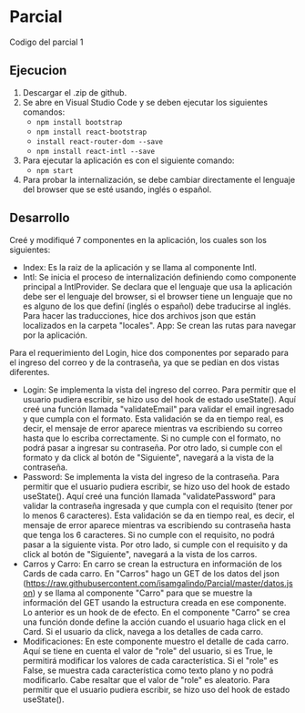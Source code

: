 # Parcial
Codigo del parcial 1

## Ejecucion
1. Descargar el .zip de github.
2. Se abre en Visual Studio Code y se deben ejecutar los siguientes comandos:
   - `npm install bootstrap`
   - `npm install react-bootstrap`
   - `install react-router-dom --save`
   - `npm install react-intl --save`
3. Para ejecutar la aplicación es con el siguiente comando:
   - `npm start`
4. Para probar la internalización, se debe cambiar directamente el lenguaje del browser que se esté usando, inglés o español.

## Desarrollo
Creé y modifiqué 7 componentes en la aplicación, los cuales son los siguientes:
- Index: Es la raiz de la aplicación y se llama al componente Intl.
- Intl: Se inicia el proceso de internalización definiendo como componente principal a IntlProvider. Se declara que el lenguaje que usa la aplicación debe ser el lenguaje del browser, si el browser tiene un lenguaje que no es alguno de los que definí (inglés o español) debe traducirse al inglés. Para hacer las traducciones, hice dos archivos json que están localizados en la carpeta "locales".
App: Se crean las rutas para navegar por la aplicación.

Para el requerimiento del Login, hice dos componentes por separado para el ingreso del correo y de la contraseña, ya que se pedían en dos vistas diferentes.
- Login: Se implementa la vista del ingreso del correo. Para permitir que el usuario pudiera escribir, se hizo uso del hook de estado useState(). Aquí creé una función llamada "validateEmail" para validar el email ingresado y que cumpla con el formato. Esta validación se da en tiempo real, es decir, el mensaje de error aparece mientras va escribiendo su correo hasta que lo escriba correctamente. Si no cumple con el formato, no podrá pasar a ingresar su contraseña. Por otro lado, si cumple con el formato y da click al botón de "Siguiente", navegará a la vista de la contraseña.
- Password: Se implementa la vista del ingreso de la contraseña. Para permitir que el usuario pudiera escribir, se hizo uso del hook de estado useState(). Aquí creé una función llamada "validatePassword" para validar la contraseña ingresada y que cumpla con el requisito (tener por lo menos 6 caracteres). Esta validación se da en tiempo real, es decir, el mensaje de error aparece mientras va escribiendo su contraseña hasta que tenga los 6 caracteres. Si no cumple con el requisito, no podrá pasar a la siguiente vista. Por otro lado, si cumple con el requisito y da click al botón de "Siguiente", navegará a la vista de los carros.
- Carros y Carro: En carro se crean la estructura en información de los Cards de cada carro. En "Carros" hago un GET de los datos del json (https://raw.githubusercontent.com/isamgalindo/Parcial/master/datos.json) y se llama al componente "Carro" para que se muestre la información del GET usando la estructura creada en ese componente. Lo anterior es un hook de de efecto. En el componente "Carro" se crea una función donde define la acción cuando el usuario haga click en el Card. Si el usuario da click, navega a los detalles de cada carro.
- Modificaciones: En este componente muestro el detalle de cada carro. Aquí se tiene en cuenta el valor de "role" del usuario, si es True, le permitirá modificar los valores de cada característica. Si el "role" es False, se muestra cada característica como texto plano y no podrá modificarlo. Cabe resaltar que el valor de "role" es aleatorio. Para permitir que el usuario pudiera escribir, se hizo uso del hook de estado useState().
